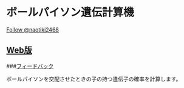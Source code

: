 # ボールパイソン遺伝計算機
<a href="https://twitter.com/naotiki2468?ref_src=twsrc%5Etfw" class="twitter-follow-button" data-show-count="false">Follow @naotiki2468</a><script async src="https://platform.twitter.com/widgets.js" charset="utf-8"></script>

## [Web版](https://ballpython.naotiki-apps.xyz)

###[フィードバック](https://forms.gle/vWm3p1L68eM9vQLC8)

ボールパイソンを交配させたときの子の持つ遺伝子の確率を計算します。





